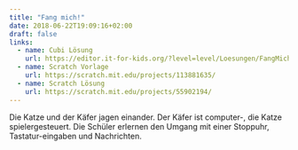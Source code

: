 ```yaml
---
title: "Fang mich!"
date: 2018-06-22T19:09:16+02:00
draft: false
links:
  - name: Cubi Lösung
    url: https://editor.it-for-kids.org/?level=level/Loesungen/FangMich.cubi
  - name: Scratch Vorlage
    url: https://scratch.mit.edu/projects/113881635/
  - name: Scratch Lösung
    url: https://scratch.mit.edu/projects/55902194/
---
```


Die Katze und der Käfer jagen einander. Der Käfer ist computer-, die Katze spielergesteuert. Die Schüler erlernen den Umgang mit einer Stoppuhr, Tastatur-eingaben und Nachrichten.
